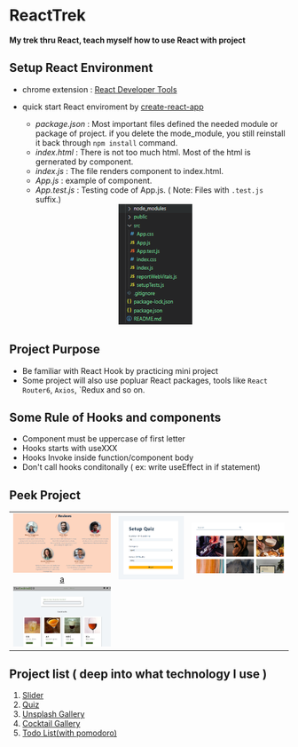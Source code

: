 # ReactTrek
**My trek thru React, teach myself how to use React with project**

## Setup React Environment
- chrome extension : [React Developer Tools](https://chrome.google.com/webstore/detail/react-developer-tools/fmkadmapgofadopljbjfkapdkoienihi)
- quick start React enviroment by [create-react-app](https://github.com/facebook/create-react-app)
  - *package.json* : Most important files defined the needed module or package of project. if you delete the mode_module, you still reinstall it back through `npm install` command.
  - *index.html* : There is not too much html. Most of the html is gernerated by component. 
  - *index.js* : The file renders component to index.html. <br/>
  - *App.js* : example of component. 
  - *App.test.js* : Testing code of App.js. ( Note: Files with `.test.js` suffix.)
  
  <div align="center">
    <img src="./image/create-react-app-init.png" >
  </div>

## Project Purpose
- Be familiar with React Hook by practicing mini project
- Some project will also use popluar React packages, tools like `React Router6`, `Axios`, `Redux and so on.

## Some Rule of Hooks and components
 + Component must be uppercase of first letter
 + Hooks starts with useXXX
 + Hooks Invoke inside function/component body
 + Don't call hooks conditonally ( ex: write useEffect in if statement) 

## Peek Project 
| | | |
|:-------------------------:|:-------------------------:|:-------------------------:|
| ![reviews](https://github.com/jasonLuFa/ReactTrek/blob/main/image/reviews.png) [a](https://github.com/jasonLuFa/ReactTrek/edit/main/README.md) | ![quiz](https://github.com/jasonLuFa/ReactTrek/blob/main/image/quiz.png) | ![unsplah gallery](https://github.com/jasonLuFa/ReactTrek/blob/main/image/unsplash%20gallery.png) |
| ![cocktail](https://github.com/jasonLuFa/ReactTrek/blob/main/image/cocktail.png) | ![]() |  |

## Project list ( deep into what technology I use )
1. [Slider][1]
2. [Quiz][2]
3. [Unsplash Gallery][3]
4. [Cocktail Gallery][4]
5. [Todo List(with pomodoro)][5]

[1]: https://github.com/jasonLuFa/ReactTrek/tree/main/01-slider
[2]: https://github.com/jasonLuFa/ReactTrek/tree/main/02-quiz
[3]: https://github.com/jasonLuFa/ReactTrek/tree/main/03-unsplash-gallery
[4]: https://github.com/jasonLuFa/ReactTrek/tree/main/04-cocktail-gallery
[5]: https://github.com/jasonLuFa/ReactTrek/tree/main/05-todo-list

